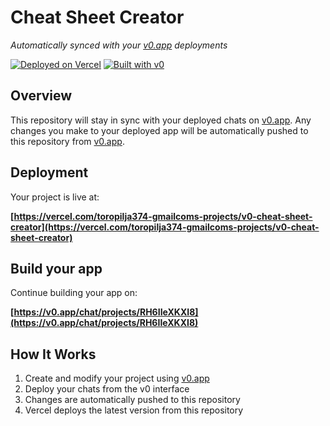 # Cheat Sheet Creator

*Automatically synced with your [v0.app](https://v0.app) deployments*

[![Deployed on Vercel](https://img.shields.io/badge/Deployed%20on-Vercel-black?style=for-the-badge&logo=vercel)](https://vercel.com/toropilja374-gmailcoms-projects/v0-cheat-sheet-creator)
[![Built with v0](https://img.shields.io/badge/Built%20with-v0.app-black?style=for-the-badge)](https://v0.app/chat/projects/RH6IIeXKXI8)

## Overview

This repository will stay in sync with your deployed chats on [v0.app](https://v0.app).
Any changes you make to your deployed app will be automatically pushed to this repository from [v0.app](https://v0.app).

## Deployment

Your project is live at:

**[https://vercel.com/toropilja374-gmailcoms-projects/v0-cheat-sheet-creator](https://vercel.com/toropilja374-gmailcoms-projects/v0-cheat-sheet-creator)**

## Build your app

Continue building your app on:

**[https://v0.app/chat/projects/RH6IIeXKXI8](https://v0.app/chat/projects/RH6IIeXKXI8)**

## How It Works

1. Create and modify your project using [v0.app](https://v0.app)
2. Deploy your chats from the v0 interface
3. Changes are automatically pushed to this repository
4. Vercel deploys the latest version from this repository
